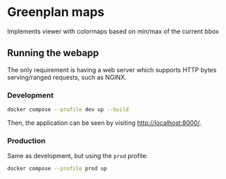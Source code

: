 # Greenplan maps
Implements viewer with colormaps based on min/max of the current bbox


## Running the webapp

The only requirement is having a web server which supports HTTP bytes serving/ranged requests, such as NGINX.

### Development

```bash
docker compose --profile dev up --build
```

Then, the application can be seen by visiting [http://localhost:8000/](http://localhost:8000/).

### Production

Same as development, but using the `prod` profile:

```bash
docker compose --profile prod up
```
